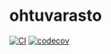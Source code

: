 # ohtuvarasto
[![CI](https://github.com/renvik/ohtuvarasto/actions/workflows/main.yml/badge.svg)](https://github.com/renvik/ohtuvarasto/actions/workflows/main.yml)
[![codecov](https://codecov.io/gh/renvik/ohtuvarasto/graph/badge.svg?token=DZG8G7HXVE)](https://codecov.io/gh/renvik/ohtuvarasto)

